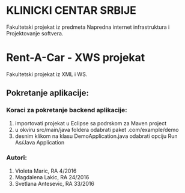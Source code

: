 
# KLINICKI CENTAR SRBIJE 
Fakultetski projekat iz predmeta Napredna internet infrastruktura i Projektovanje softvera.


# Rent-A-Car - XWS projekat
Fakultetski projekat iz XML i WS.

## Pokretanje aplikacije:
### Koraci za pokretanje backend aplikacije:
1. importovati projekat u Eclipse sa podrskom za Maven project
2. u okviru src/main/java foldera odabrati paket .com/example/demo 
3. desnim klikom na klasu DemoApplication.java odabrati opciju Run As/Java Application 


### Autori:
1. Violeta Maric, RA 4/2016
2. Magdalena Lakic, RA 24/2016
3. Svetlana Antesevic, RA 33/2016

